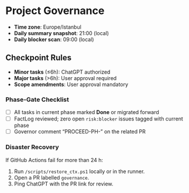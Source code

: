 # Project Governance

- **Time zone**: Europe/Istanbul
- **Daily summary snapshot**: 21:00 (local)
- **Daily blocker scan**: 09:00 (local)

## Checkpoint Rules

- **Minor tasks** (≤6h): ChatGPT authorized
- **Major tasks** (>6h): User approval required
- **Scope amendments**: User approval mandatory



### Phase-Gate Checklist
- [ ] All tasks in current phase marked **Done** or migrated forward
- [ ] FactLog reviewed; zero open `risk:blocker` issues tagged with current phase
- [ ] Governor comment “PROCEED-PH-<num>” on the related PR

### Disaster Recovery
If GitHub Actions fail for more than 24 h:
1. Run `/scripts/restore_ctx.ps1` locally or in the runner.
2. Open a PR labelled `governance`.
3. Ping ChatGPT with the PR link for review.

